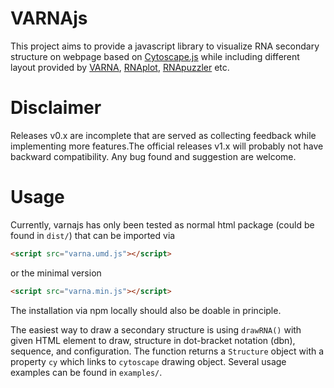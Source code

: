 # VARNAjs

This project aims to provide a javascript library to visualize RNA secondary structure on webpage based on [Cytoscape.js](https://js.cytoscape.org/) while including different layout provided by [VARNA](https://varna.lisn.upsaclay.fr/index.php?lang=en&page=manual&css=varna), [RNAplot](https://www.tbi.univie.ac.at/RNA/ViennaRNA/refman/man/RNAplot.html), [RNApuzzler](https://github.com/dwiegreffe/RNApuzzler) etc.

# Disclaimer

Releases v0.x are incomplete that are served as collecting feedback while implementing more features.The official releases v1.x will probably not have backward compatibility. Any bug found and suggestion are welcome.

# Usage

Currently, varnajs has only been tested as normal html package (could be found in `dist/`) that can be imported via
```html
<script src="varna.umd.js"></script>
```
or the minimal version
```html
<script src="varna.min.js"></script>
```
The installation via npm locally should also be doable in principle.

The easiest way to draw a secondary structure is using `drawRNA()` with given HTML element to draw, structure in dot-bracket notation (dbn), sequence, and configuration. The function returns a `Structure` object with a property `cy` which links to `cytoscape` drawing object. Several usage examples can be found in `examples/`.
